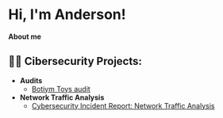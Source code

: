 <h1>Hi, I'm Anderson! </h1>
  <b>About me</b>

<h2>👨‍💻 Cibersecurity Projects:</h2>

- <b>Audits</b>
  - [Botiym Toys audit](https://github.com/asgilm/Cibersecurity-Projects/tree/main/Audits)
- <b>Network Traffic Analysis</b>
  - [Cybersecurity Incident Report: Network Traffic Analysis](https://github.com/)

